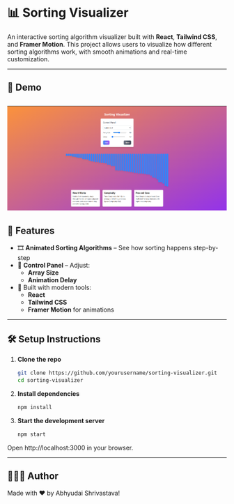 # 📊 Sorting Visualizer

An interactive sorting algorithm visualizer built with **React**, **Tailwind CSS**, and **Framer Motion**. This project allows users to visualize how different sorting algorithms work, with smooth animations and real-time customization.

---
## 📸 Demo

![Screenshot](public/screenshot.png)
---

## 🚀 Features

- 🎞️ **Animated Sorting Algorithms** – See how sorting happens step-by-step
- 🧩 **Control Panel** – Adjust:
  - **Array Size**
  - **Animation Delay**
- 💅 Built with modern tools:
  - **React**
  - **Tailwind CSS**
  - **Framer Motion** for animations

---

## 🛠️ Setup Instructions

1. **Clone the repo**
   ```bash
   git clone https://github.com/yourusername/sorting-visualizer.git
   cd sorting-visualizer

2. **Install dependencies**
   ```bash
   npm install

3. **Start the development server**
   ```bash
   npm start

Open http://localhost:3000 in your browser.

---

## 🧑🏻‍💻 Author
Made with ❤️ by Abhyudai Shrivastava!

